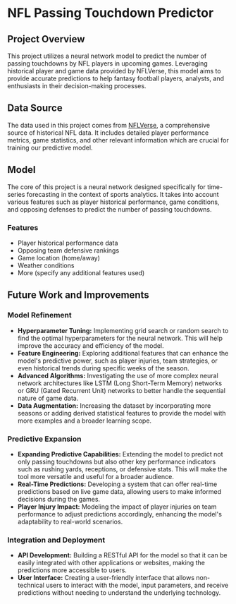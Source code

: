 # NFL Passing Touchdown Predictor

## Project Overview
This project utilizes a neural network model to predict the number of passing touchdowns by NFL players in upcoming games. Leveraging historical player and game data provided by NFLVerse, this model aims to provide accurate predictions to help fantasy football players, analysts, and enthusiasts in their decision-making processes.

## Data Source
The data used in this project comes from [NFLVerse](https://github.com/nflverse/nflverse-data/releases?page=2), a comprehensive source of historical NFL data. It includes detailed player performance metrics, game statistics, and other relevant information which are crucial for training our predictive model.

## Model
The core of this project is a neural network designed specifically for time-series forecasting in the context of sports analytics. It takes into account various features such as player historical performance, game conditions, and opposing defenses to predict the number of passing touchdowns.

### Features
- Player historical performance data
- Opposing team defensive rankings
- Game location (home/away)
- Weather conditions
- More (specify any additional features used)

## Future Work and Improvements

### Model Refinement
- **Hyperparameter Tuning:** Implementing grid search or random search to find the optimal hyperparameters for the neural network. This will help improve the accuracy and efficiency of the model.
- **Feature Engineering:** Exploring additional features that can enhance the model's predictive power, such as player injuries, team strategies, or even historical trends during specific weeks of the season.
- **Advanced Algorithms:** Investigating the use of more complex neural network architectures like LSTM (Long Short-Term Memory) networks or GRU (Gated Recurrent Unit) networks to better handle the sequential nature of game data.
- **Data Augmentation:** Increasing the dataset by incorporating more seasons or adding derived statistical features to provide the model with more examples and a broader learning scope.

### Predictive Expansion
- **Expanding Predictive Capabilities:** Extending the model to predict not only passing touchdowns but also other key performance indicators such as rushing yards, receptions, or defensive stats. This will make the tool more versatile and useful for a broader audience.
- **Real-Time Predictions:** Developing a system that can offer real-time predictions based on live game data, allowing users to make informed decisions during the games.
- **Player Injury Impact:** Modeling the impact of player injuries on team performance to adjust predictions accordingly, enhancing the model's adaptability to real-world scenarios.

### Integration and Deployment
- **API Development:** Building a RESTful API for the model so that it can be easily integrated with other applications or websites, making the predictions more accessible to users.
- **User Interface:** Creating a user-friendly interface that allows non-technical users to interact with the model, input parameters, and receive predictions without needing to understand the underlying technology.